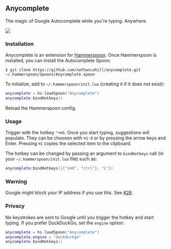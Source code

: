 ## Anycomplete

The magic of Google Autocomplete while you're typing. Anywhere.

![](http://i.imgur.com/kYoE7hs.gif)

### Installation

Anycomplete is an extension for [Hammerspoon](http://hammerspoon.org/). Once Hammerspoon is installed, you can install the Autocomplete Spoon:

    $ git clone https://github.com/nathancahill/anycomplete.git ~/.hammerspoon/Spoons/Anycomplete.spoon

To initialize, add to `~/.hammerspoon/init.lua` (creating it if it does not exist):

```lua
anycomplete = hs.loadSpoon("Anycomplete")
anycomplete.bindHotkeys()
```

Reload the Hammerspoon config.

### Usage

Trigger with the hotkey `⌃⌥⌘G`. Once you start typing, suggestions will populate.
They can be choosen with `⌘1-9` or by pressing the arrow keys and Enter.
Pressing `⌘C` copies the selected item to the clipboard.

The hotkey can be changed by passing an argument to
`bindHotkeys` call (in your `~/.hammerspoon/init.lua` file)
such as:

```lua
anycomplete:bindHotkeys({{"cmd", "ctrl"}, "L"})
```

### Warning

Google might block your IP address if you use this. See [#26](https://github.com/nathancahill/Anycomplete/issues/26).

### Privacy

No keystrokes are sent to Google until you trigger the hotkey and start typing. If you prefer DuckDuckGo,
set the `engine` option:

```lua
anycomplete = hs.loadSpoon("Anycomplete")
anycomplete.engine = "duckduckgo"
anycomplete.bindHotkeys()
```
